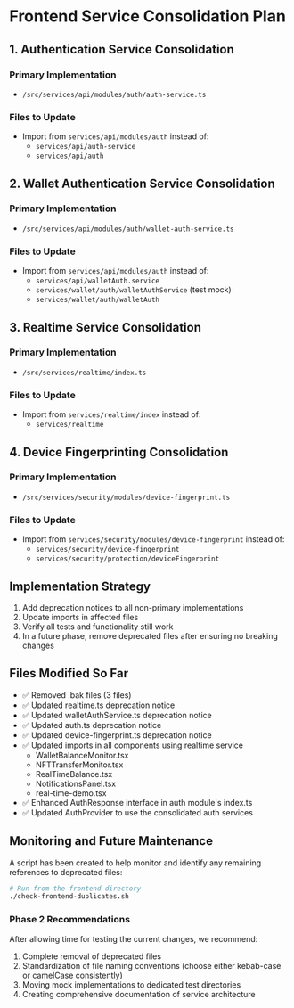 # Frontend Service Consolidation Plan

## 1. Authentication Service Consolidation

### Primary Implementation
- `/src/services/api/modules/auth/auth-service.ts`

### Files to Update
- Import from `services/api/modules/auth` instead of:
  - `services/api/auth-service`
  - `services/api/auth`

## 2. Wallet Authentication Service Consolidation

### Primary Implementation
- `/src/services/api/modules/auth/wallet-auth-service.ts`

### Files to Update
- Import from `services/api/modules/auth` instead of:
  - `services/api/walletAuth.service`
  - `services/wallet/auth/walletAuthService` (test mock)
  - `services/wallet/auth/walletAuth`

## 3. Realtime Service Consolidation

### Primary Implementation
- `/src/services/realtime/index.ts`

### Files to Update
- Import from `services/realtime/index` instead of:
  - `services/realtime`

## 4. Device Fingerprinting Consolidation

### Primary Implementation
- `/src/services/security/modules/device-fingerprint.ts`

### Files to Update
- Import from `services/security/modules/device-fingerprint` instead of:
  - `services/security/device-fingerprint`
  - `services/security/protection/deviceFingerprint`

## Implementation Strategy

1. Add deprecation notices to all non-primary implementations
2. Update imports in affected files
3. Verify all tests and functionality still work
4. In a future phase, remove deprecated files after ensuring no breaking changes

## Files Modified So Far

- ✅ Removed .bak files (3 files)
- ✅ Updated realtime.ts deprecation notice
- ✅ Updated walletAuthService.ts deprecation notice
- ✅ Updated auth.ts deprecation notice
- ✅ Updated device-fingerprint.ts deprecation notice
- ✅ Updated imports in all components using realtime service
  - WalletBalanceMonitor.tsx
  - NFTTransferMonitor.tsx
  - RealTimeBalance.tsx
  - NotificationsPanel.tsx
  - real-time-demo.tsx
- ✅ Enhanced AuthResponse interface in auth module's index.ts
- ✅ Updated AuthProvider to use the consolidated auth services

## Monitoring and Future Maintenance

A script has been created to help monitor and identify any remaining references to deprecated files:

```bash
# Run from the frontend directory
./check-frontend-duplicates.sh
```

### Phase 2 Recommendations

After allowing time for testing the current changes, we recommend:

1. Complete removal of deprecated files
2. Standardization of file naming conventions (choose either kebab-case or camelCase consistently)
3. Moving mock implementations to dedicated test directories
4. Creating comprehensive documentation of service architecture
